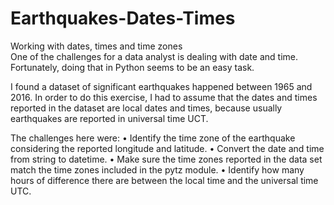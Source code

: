 # Earthquakes-Dates-Times
Working with dates, times and time zones
<br>
One of the challenges for a data analyst is dealing with date and time. Fortunately, doing that in Python seems to be an easy task.

I found a dataset of significant earthquakes happened between 1965 and 2016. In order to do this exercise, I had to assume that the dates and times reported in the dataset are local dates and times, because usually earthquakes are reported in universal time UCT.

The challenges here were:
•	Identify the time zone of the earthquake considering the reported longitude and latitude.
•	Convert the date and time from string to datetime.
•	Make sure the time zones reported in the data set match the time zones included in the pytz module.
•	Identify how many hours of difference there are between the local time and the universal time UTC.
